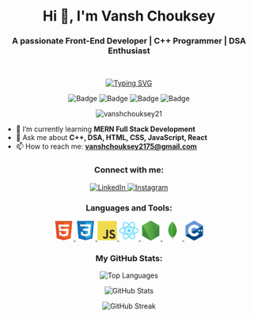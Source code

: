 <h1 align="center">
    Hi 👋, I'm Vansh Chouksey
  </h1>
  
  <h3 align="center">
    A passionate Front-End Developer | C++ Programmer | DSA Enthusiast
  </h3>
</br>
  
  <!-- Typing animation -->
  <p align="center">
    <a href="https://github.com/vanshchouksey21">
      <img src="https://readme-typing-svg.herokuapp.com?font=Fira+Code&weight=500&size=24&pause=1000&center=true&vCenter=true&multiline=true&width=600&height=80&lines=Hi%2C+I'm+Vansh+Chouksey;Frontend+Developer;React+%7C+Node.js+%7C+MongoDB;C%2B%2B+Programmer+%7C+DSA+Lover;Open+to+work+and+collaborate+%F0%9F%9A%80" alt="Typing SVG" />
    </a>
  </p>
  
  <!-- Badges -->
  <p align="center">
    <img src="https://img.shields.io/badge/Frontend%20Developer-blue" alt="Badge" />
    <img src="https://img.shields.io/badge/MERN%20Stack%20Developer-green" alt="Badge" />
    <img src="https://img.shields.io/badge/Open%20to%20Work-orange" alt="Badge" />
    <img src="https://img.shields.io/badge/C%2B%2B%20Programmer-critical" alt="Badge" />
  </p>
  
  <!-- Profile Views -->
  <p align="center">
    <img src="https://komarev.com/ghpvc/?username=vanshchouksey21&label=Profile%20views&color=0e75b6&style=flat" alt="vanshchouksey21" />
  </p>
  
  <!-- About Me -->
  - 🌱 I’m currently learning **MERN Full Stack Development**
  - 💬 Ask me about **C++, DSA, HTML, CSS, JavaScript, React**
  - 📫 How to reach me: **vanshchouksey2175@gmail.com**
  
  <!-- Connect with me -->
  <h3 align="center">Connect with me:</h3>
  <p align="center">
    <a href="https://www.linkedin.com/public-profile/settings?trk=d_flagship3_profile_self_view_public_profile" target="blank">
      <img src="https://raw.githubusercontent.com/rahuldkjain/github-profile-readme-generator/master/src/images/icons/Social/linked-in-alt.svg" alt="LinkedIn" height="30" width="40" />
    </a>
    <a href="https://www.instagram.com/vansh_chouksey_21" target="blank">
      <img src="https://raw.githubusercontent.com/rahuldkjain/github-profile-readme-generator/master/src/images/icons/Social/instagram.svg" alt="Instagram" height="30" width="40" />
    </a>
  </p>
  
  <!-- Languages and Tools -->
  <h3 align="center">Languages and Tools:</h3>
  <p align="center">
    <a href="https://developer.mozilla.org/en-US/docs/Web/HTML" target="_blank">
      <img src="https://raw.githubusercontent.com/devicons/devicon/master/icons/html5/html5-original.svg" alt="HTML" width="40" height="40" />
    </a>
    <a href="https://developer.mozilla.org/en-US/docs/Web/CSS" target="_blank">
      <img src="https://raw.githubusercontent.com/devicons/devicon/master/icons/css3/css3-original.svg" alt="CSS" width="40" height="40" />
    </a>
    <a href="https://developer.mozilla.org/en-US/docs/Web/JavaScript" target="_blank">
      <img src="https://raw.githubusercontent.com/devicons/devicon/master/icons/javascript/javascript-original.svg" alt="JavaScript" width="40" height="40" />
    </a>
    <a href="https://react.dev" target="_blank">
      <img src="https://raw.githubusercontent.com/devicons/devicon/master/icons/react/react-original.svg" alt="React" width="40" height="40" />
    </a>
    <a href="https://nodejs.org" target="_blank">
      <img src="https://raw.githubusercontent.com/devicons/devicon/master/icons/nodejs/nodejs-original.svg" alt="Node.js" width="40" height="40" />
    </a>
    <a href="https://www.mongodb.com/" target="_blank">
      <img src="https://raw.githubusercontent.com/devicons/devicon/master/icons/mongodb/mongodb-original.svg" alt="MongoDB" width="40" height="40" />
    </a>
    <a href="https://www.w3schools.com/cpp/" target="_blank">
      <img src="https://raw.githubusercontent.com/devicons/devicon/master/icons/cplusplus/cplusplus-original.svg" alt="C++" width="40" height="40" />
    </a>
  </p>
  
  <!-- GitHub Stats -->
  <h3 align="center">My GitHub Stats:</h3>
  <p align="center">
    <img src="https://github-readme-stats.vercel.app/api/top-langs/?username=vanshchouksey21&layout=compact&theme=tokyonight" alt="Top Languages" />
  </p>
  
  <p align="center">
    <img src="https://github-readme-stats.vercel.app/api?username=vanshchouksey21&show_icons=true&theme=tokyonight" alt="GitHub Stats" />
  </p>
  
  <p align="center">
    <img src="https://github-readme-streak-stats.herokuapp.com/?user=vanshchouksey21&theme=tokyonight" alt="GitHub Streak" />
  </p>
  
